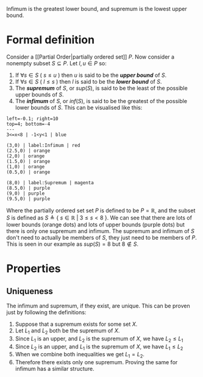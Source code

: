Infimum is the greatest lower bound, and supremum is the lowest upper bound.

# Formal definition
Consider a [[Partial Order|partially ordered set]] $P$. Now consider a nonempty subset $S \subseteq P$. Let $l,u \in P$ so:
1. If $\forall s \in S \ (\ s \leq u \ )$ then $u$ is said to be the ***upper bound*** of $S$.
2. If $\forall s \in S \ (\ l \leq s \ )$ then $l$ is said to be the ***lower bound*** of $S$.
3. The ***supremum*** of $S$, or $sup(S)$, is said to be the least of the possible upper bounds of $S$.
4. The ***infimum*** of $S$, or $inf(S)$, is said to be the greatest of the possible lower bounds of $S$.
This can be visualised like this:
```desmos-graph
left=-0.1; right=10
top=4; bottom=-4
---
3<=x<8 | -1<y<1 | blue

(3,0) | label:Infimum | red
(2.5,0) | orange
(2,0) | orange
(1.5,0) | orange
(1,0) | orange
(0.5,0) | orange

(8,0) | label:Supremum | magenta
(8.5,0) | purple
(9,0) | purple
(9.5,0) | purple
```
Where the partially ordered set set $P$ is defined to be $P = \mathbb{R}$, and the subset $S$ is defined as $S \triangleq \{ \ s\in \mathbb{R} \ | \ 3\leq s < 8 \ \}$. We can see that there are lots of lower bounds (orange dots) and lots of upper bounds (purple dots) but there is only one supremum and infimum.
The supremum and infimum of $S$ don't need to actually be members of $S$, they just need to be members of $P$. This is seen in our example as $sup(S)=8$ but $8 \notin S$.

# Properties
## Uniqueness
The infimum and supremum, if they exist, are unique. This can be proven just by following the definitions:
1. Suppose that a supremum exists for some set $X$.
2. Let $L_{1}$ and $L_{2}$ both be the supremum of $X$.
3. Since $L_{1}$ is an upper, and $L_{2}$ is the supremum of $X$, we have $L_{2}\leq L_{1}$
4. Since $L_{2}$ is an upper, and $L_{1}$ is the supremum of $X$, we have $L_{1}\leq L_{2}$
5. When we combine both inequalities we get $L_{1} = L_{2}$.
6. Therefore there exists only one supremum.
Proving the same for infimum has a similar structure.